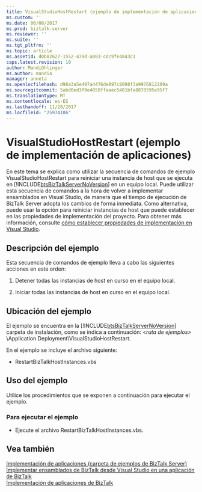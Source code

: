 ```yaml
---
title: VisualStudioHostRestart (ejemplo de implementación de aplicaciones) | Documentos de Microsoft
ms.custom: ''
ms.date: 06/08/2017
ms.prod: biztalk-server
ms.reviewer: ''
ms.suite: ''
ms.tgt_pltfrm: ''
ms.topic: article
ms.assetid: d0b82627-1552-479d-a083-cdc9fe4843c3
caps.latest.revision: 10
author: MandiOhlinger
ms.author: mandia
manager: anneta
ms.openlocfilehash: d98a3a5e497a4476de897c8008f3a9976812209a
ms.sourcegitcommit: 5abd0ed3f9e4858ffaaec5481bfa8878595e95f7
ms.translationtype: MT
ms.contentlocale: es-ES
ms.lasthandoff: 11/28/2017
ms.locfileid: "25974106"
---
```

# <a name="visualstudiohostrestart-application-deployment-sample"></a>VisualStudioHostRestart (ejemplo de implementación de aplicaciones)
En este tema se explica como utilizar la secuencia de comandos de ejemplo VisualStudioHostRestart para reiniciar una instancia de host que se ejecuta en [!INCLUDE[btsBizTalkServerNoVersion](../includes/btsbiztalkservernoversion-md.md)] en un equipo local. Puede utilizar esta secuencia de comandos a la hora de volver a implementar ensamblados en Visual Studio, de manera que el tiempo de ejecución de BizTalk Server adopta los cambios de forma inmediata. Como alternativa, puede usar la opción para reiniciar instancias de host que puede establecer en las propiedades de implementación del proyecto. Para obtener más información, consulte [cómo establecer propiedades de implementación en Visual Studio](../core/how-to-set-deployment-properties-in-visual-studio.md).  
  
## <a name="what-this-sample-does"></a>Descripción del ejemplo  
 Esta secuencia de comandos de ejemplo lleva a cabo las siguientes acciones en este orden:  
  
1.  Detener todas las instancias de host en curso en el equipo local.  
  
2.  Iniciar todas las instancias de host en curso en el equipo local.  
  
## <a name="where-to-find-this-sample"></a>Ubicación del ejemplo  
 El ejemplo se encuentra en la [!INCLUDE[btsBizTalkServerNoVersion](../includes/btsbiztalkservernoversion-md.md)] carpeta de instalación, como se indica a continuación:  *\<ruta de ejemplos\>* \Application Deployment\VisualStudioHostRestart.  
  
 En el ejemplo se incluye el archivo siguiente:  
  
-   RestartBizTalkHostInstances.vbs  
  
## <a name="how-to-use-this-sample"></a>Uso del ejemplo  
 Utilice los procedimientos que se exponen a continuación para ejecutar el ejemplo.  
  
### <a name="to-run-the-sample"></a>Para ejecutar el ejemplo  
  
-   Ejecute el archivo RestartBizTalkHostInstances.vbs.  
  
## <a name="see-also"></a>Vea también  
 [Implementación de aplicaciones (carpeta de ejemplos de BizTalk Server)](../core/application-deployment-biztalk-server-samples-folder.md)   
 [Implementar ensamblados de BizTalk desde Visual Studio en una aplicación de BizTalk](../core/deploying-biztalk-assemblies-from-visual-studio-into-a-biztalk-application.md)   
 [Implementación de aplicaciones de BizTalk](../core/deploying-biztalk-applications.md)